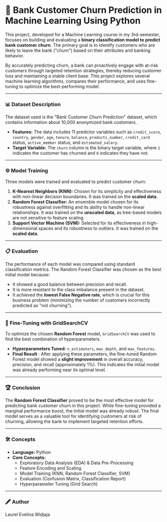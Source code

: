 # 🏦 Bank Customer Churn Prediction in Machine Learning Using Python
This project, developed for a Machine Learning course in my 3rd-semester, focuses on building and evaluating a **binary classification model to predict bank customer churn**. The primary goal is to identify customers who are likely to leave the bank ("churn") based on their attributes and banking behavior.

By accurately predicting churn, a bank can proactively engage with at-risk customers through targeted retention strategies, thereby reducing customer loss and maintaining a stable client base. This project explores several machine learning algorithms, compares their performance, and uses fine-tuning to optimize the best-performing model.

---

### 📊 Dataset Description
The dataset used is the "Bank Customer Churn Prediction" dataset, which contains information about 10,000 anonymized bank customers.
* **Features:** The data includes 11 predictor variables such as `credit_score`, `country`, `gender`, `age`, `tenure`, `balance`, `products_number`, `credit_card` status, `active_member` status, and `estimated_salary`.
* **Target Variable:** The `churn` column is the binary target variable, where `1` indicates the customer has churned and `0` indicates they have not.

---

### ⚙️ Model Training 
Three models were trained and evaluated to predict customer churn:
1.  **K-Nearest Neighbors (KNN):** Chosen for its simplicity and effectiveness with non-linear decision boundaries. It was trained on the **scaled data**.
2.  **Random Forest Classifier:** An ensemble model chosen for its robustness against overfitting and its ability to handle non-linear relationships. It was trained on the **unscaled data**, as tree-based models are not sensitive to feature scaling.
3.  **Support Vector Machine (SVM):** Selected for its effectiveness in high-dimensional spaces and its robustness to outliers. It was trained on the **scaled data**.

---

### 📋 Evaluation
The performance of each model was compared using standard classification metrics. The Random Forest Classifier was chosen as the best initial model because:
* It showed a good balance between precision and recall.
* It is more resistant to the class imbalance present in the dataset.
* It achieved the **lowest False Negative rate**, which is crucial for this business problem (minimizing the number of customers incorrectly predicted as "not churning").

---

### 🔧 Fine-Tuning with GridSearchCV
To optimize the chosen **Random Forest** model, `GridSearchCV` was used to find the best combination of hyperparameters.
* **Hyperparameters Tuned:** `n_estimators`, `max_depth`, and `max_features`.
* **Final Result** : After applying these parameters, the fine-tuned Random Forest model showed a **slight improvement** in overall accuracy, precision, and recall (approximately 1%). This indicates the initial model was already performing near its optimal level.

---

### 🏆 Conclusion
The **Random Forest Classifier** proved to be the most effective model for predicting bank customer churn in this project. While fine-tuning provided a marginal performance boost, the initial model was already robust. The final model serves as a valuable tool for identifying customers at risk of churning, allowing the bank to implement targeted retention efforts.

---

### 🛠️ Concepts
* **Language:** Python
* **Core Concepts:**
    * Exploratory Data Analysis (EDA) & Data Pre-Processing
    * Feature Encoding and Scaling
    * Model Training (KNN, Random Forest Classifier, SVM)
    * Evaluation (Confusion Matrix, Classification Report)
    * Hyperparameter Tuning (Grid Search)

---

### 🖋 Author
Laurel Evelina Widjaja
